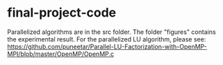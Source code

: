 # final-project-code
Parallelized algorithms are in the src folder.
The folder "figures" contains the experimental result.
For the parallelized LU algorithm, please see: https://github.com/puneetar/Parallel-LU-Factorization-with-OpenMP-MPI/blob/master/OpenMP/OpenMP.c
